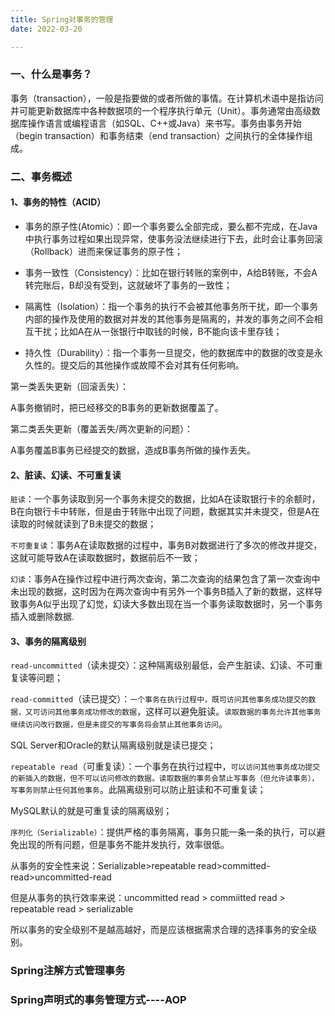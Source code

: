```yaml
---
title: Spring对事务的管理
date: 2022-03-20

---
```



### 一、什么是事务？

事务（transaction），一般是指要做的或者所做的事情。在计算机术语中是指访问并可能更新数据库中各种数据项的一个程序执行单元（Unit）。事务通常由高级数据库操作语言或编程语言（如SQL、C++或Java）来书写。事务由事务开始（begin transaction）和事务结束（end transaction）之间执行的全体操作组成。

### 二、事务概述

#### 1、事务的特性（ACID）

* 事务的原子性(Atomic）：即一个事务要么全部完成，要么都不完成，在Java中执行事务过程如果出现异常，使事务没法继续进行下去，此时会让事务回滚（Rollback）进而来保证事务的原子性；

* 事务一致性（Consistency）：比如在银行转账的案例中，A给B转账，不会A转完账后，B却没有受到，这就破坏了事务的一致性；

* 隔离性（Isolation）：指一个事务的执行不会被其他事务所干扰，即一个事务内部的操作及使用的数据对并发的其他事务是隔离的，并发的事务之间不会相互干扰；比如A在从一张银行中取钱的时候，B不能向该卡里存钱；

* 持久性（Durability）：指一个事务一旦提交，他的数据库中的数据的改变是永久性的。提交后的其他操作或故障不会对其有任何影响。


第一类丢失更新（回滚丢失）：

A事务撤销时，把已经移交的B事务的更新数据覆盖了。

第二类丢失更新（覆盖丢失/两次更新的问题）：

A事务覆盖B事务已经提交的数据，造成B事务所做的操作丢失。

#### 2、脏读、幻读、不可重复读

`脏读`：一个事务读取到另一个事务未提交的数据，比如A在读取银行卡的余额时，B在向银行卡中转账，但是由于转账中出现了问题，数据其实并未提交，但是A在读取的时候就读到了B未提交的数据；

`不可重复读`：事务A在读取数据的过程中，事务B对数据进行了多次的修改并提交，这就可能导致A在读取数据时，数据前后不一致；

`幻读`：事务A在操作过程中进行两次查询，第二次查询的结果包含了第一次查询中未出现的数据，这时因为在两次查询中有另外一个事务B插入了新的数据，这样导致事务A似乎出现了幻觉，幻读大多数出现在当一个事务读取数据时，另一个事务插入或删除数据.

#### 3、事务的隔离级别

`read-uncommitted`（读未提交）：这种隔离级别最低，会产生脏读、幻读、不可重复读等问题；

`read-committed`（读已提交）：`一个事务在执行过程中，既可访问其他事务成功提交的数据，又可访问其他事务成功修改的数据`，这样可以避免脏读。`读取数据的事务允许其他事务继续访问改行数据，但是未提交的写事务将会禁止其他事务访问`。

SQL Server和Oracle的默认隔离级别就是读已提交；

`repeatable read`（可重复读）：一个事务在执行过程中，`可以访问其他事务成功提交的新插入的数据，但不可以访问修改的数据。读取数据的事务会禁止写事务（但允许读事务），写事务则禁止任何其他事务`。此隔离级别可以防止脏读和不可重复读；

MySQL默认的就是可重复读的隔离级别；

`序列化（Serializable）`：提供严格的事务隔离，事务只能一条一条的执行，可以避免出现的所有问题，但是事务不能并发执行，效率很低。

从事务的安全性来说：Serializable>repeatable read>committed-read>uncommitted-read

但是从事务的执行效率来说：uncommitted read > commiitted read > repeatable read > serializable

所以事务的安全级别不是越高越好，而是应该根据需求合理的选择事务的安全级别。

### Spring注解方式管理事务

### Spring声明式的事务管理方式----AOP

